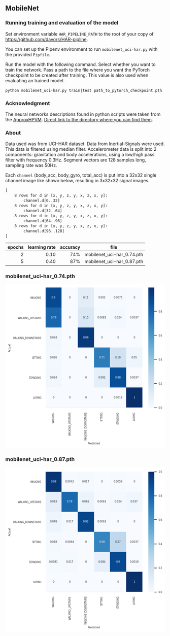 ## MobileNet

### Running training and evaluation of the model

Set environment variable `HAR_PIPELINE_PATH` to the root of your copy of https://github.com/davors/HAR-pipline.

You can set up the Pipenv environment to run `mobilenet_uci-har.py` with the provided `Pipfile`.

Run the model with the following command. Select whether you want to train the network. Pass a path to the file where you want the PyTorch checkpoint to be created after training. This value is also used when evaluating an trained model.

```
python mobilenet_uci-har.py train|test path_to_pytorch_checkpoint.pth
```

### Acknowledgment

The neural networks descriptions found in python scripts were taken from the [ApproxHPVM](https://gitlab.engr.illinois.edu/llvm/hpvm-release). [Direct link to the directory where you can find them](https://gitlab.engr.illinois.edu/llvm/hpvm-release/-/tree/main/hpvm/test/dnn_benchmarks/pytorch/dnn).

### About

Data used was from UCI-HAR dataset. Data from Inertial-Signals were used. This data is filtered using median filter. Accelerometer data is split into 2 components: gravitation and body accelerations, using a low/high pass filter with frequency 0.3Hz. Segment vectors are 128 samples long, sampling rate was 50Hz.

Each `channel` (body_acc, body_gyro, total_acc) is put into a 32x32 single channel image like shown below, resulting in 3x32x32 signal images.

```
[
    8 rows for d in [x, y, z, y, x, z, x, y]:
        channel.d[0..32]
    8 rows for d in [x, y, z, y, x, z, x, y]:
        channel.d[32..64]
    8 rows for d in [x, y, z, y, x, z, x, y]:
        channel.d[64..96]
    8 rows for d in [x, y, z, y, x, z, x, y]:
        channel.d[96..128]
]
```

| epochs | learning rate | accuracy | file                       |
| -----: | ------------: | -------: | -------------------------- |
|      2 |          0.10 |      74% | mobilenet_uci-har_0.74.pth |
|      5 |          0.40 |      87% | mobilenet_uci-har_0.87.pth |

<div class="page"/>

### mobilenet_uci-har_0.74.pth
![confusion matrix, 74%](images/mobilenet_uci-har_0.74.pth.png)

<div class="page"/>

### mobilenet_uci-har_0.87.pth
![confusion matrix, 87%](images/mobilenet_uci-har_0.87.pth.png)
